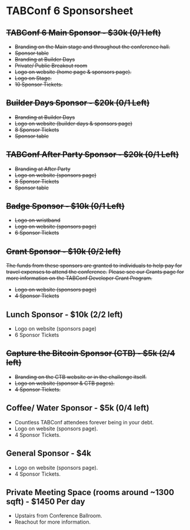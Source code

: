 # TABConf 6 Sponsorsheet

## ~~TABConf 6 Main Sponsor - $30k (0/1 left)~~
- ~~Branding on the Main stage and throughout the conference hall.~~
- ~~Sponsor table~~
- ~~Branding at Builder Days~~
- ~~Private/ Public Breakout room~~
- ~~Logo on website (home page & sponsors page).~~
- ~~Logo on Stage.~~
- ~~10 Sponsor Tickets.~~

## ~~Builder Days Sponsor - $20k (0/1 Left)~~
- ~~Branding at Builder Days~~
- ~~Logo on website (builder days & sponsors page)~~
- ~~8 Sponsor Tickets~~
- ~~Sponsor table~~

## ~~TABConf After Party Sponsor - $20k (0/1 Left)~~
- ~~Branding at After Party~~
- ~~Logo on website (sponsors page)~~
- ~~8 Sponsor Tickets~~
- ~~Sponsor table~~

## ~~Badge Sponsor - $10k (0/1 Left)~~
- ~~Logo on wristband~~
- ~~Logo on website (sponsors page)~~
- ~~6 Sponsor Tickets~~

## ~~Grant Sponsor - $10k (0/2 left)~~
~~The funds from these sponsors are granted to individuals to help pay for travel expenses to attend the conference.~~
~~Please see our Grants page for more information on the TABConf Developer Grant Program.~~
- ~~Logo on website (sponsors page)~~
- ~~4 Sponsor Tickets~~

## Lunch Sponsor - $10k (2/2 left)
- Logo on website (sponsors page)
- 6 Sponsor Tickets

## ~~Capture the Bitcoin Sponsor (CTB) - $5k (2/4 left)~~
- ~~Branding on the CTB website or in the challenge itself.~~
- ~~Logo on website (sponsor & CTB pages).~~
- ~~4 Sponsor Tickets.~~

## Coffee/ Water Sponsor - $5k (0/4 left)
- Countless TABConf attendees forever being in your debt.
- Logo on website (sponsors page).
- 4 Sponsor Tickets.

## General Sponsor - $4k
- Logo on website (sponsors page).
- 4 Sponsor Tickets.

## Private Meeting Space (rooms around ~1300 sqft) - $1450 Per day
- Upstairs from Conference Ballroom.
- Reachout for more information. 
